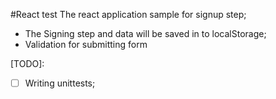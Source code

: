 #React test
The react application sample for signup step;

- The Signing step and data will be saved in to localStorage;
- Validation for submitting form

[TODO]:
- [ ] Writing unittests;